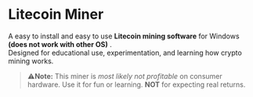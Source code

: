 #  Litecoin Miner

A easy to install and easy to use **Litecoin mining software** for Windows **(does not work with other OS)** .  
Designed for educational use, experimentation, and learning how crypto mining works.  
> ⚠️**Note:** This miner is *most likely not profitable* on consumer hardware. Use it for fun or learning. **NOT** for expecting real returns.
